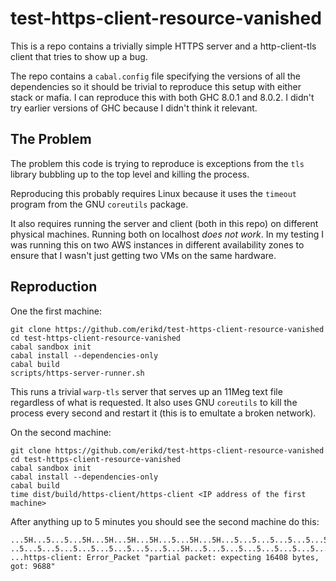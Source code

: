 # test-https-client-resource-vanished

This is a repo contains a trivially simple HTTPS server and a http-client-tls
client that tries to show up a bug.

The repo contains a `cabal.config` file specifying the versions of all the
dependencies so it should be trivial to reproduce this setup with either
stack or mafia. I can reproduce this with both GHC 8.0.1 and 8.0.2. I didn't
try earlier versions of GHC because I didn't think it relevant.

## The Problem
The problem this code is trying to reproduce is exceptions from the `tls`
library bubbling up to the top level and killing the process.

Reproducing this probably requires Linux because it uses the `timeout` program
from the GNU `coreutils` package.

It also requires running the server and client (both in this repo) on different
physical machines. Running both on localhost *does not work*. In my testing I
was running this on two AWS instances in different availability zones to ensure
that I wasn't just getting two VMs on the same hardware.

## Reproduction
One the first machine:
```
git clone https://github.com/erikd/test-https-client-resource-vanished
cd test-https-client-resource-vanished
cabal sandbox init
cabal install --dependencies-only
cabal build
scripts/https-server-runner.sh
```
This runs a trivial `warp-tls` server that serves up an 11Meg text file
regardless of what is requested. It also uses GNU `coreutils` to kill the
process every second and restart it (this is to emultate a broken network).

On the second machine:
```
git clone https://github.com/erikd/test-https-client-resource-vanished
cd test-https-client-resource-vanished
cabal sandbox init
cabal install --dependencies-only
cabal build
time dist/build/https-client/https-client <IP address of the first machine>
```

After anything up to 5 minutes you should see the second machine do this:
```
...5H...5...5...5H...5H...5H...5H...5...5H...5H...5...5...5...5...5...5...5...5.
..5...5...5...5...5...5...5...5...5...5H...5...5...5...5...5...5...5...5...5...5
...https-client: Error_Packet "partial packet: expecting 16408 bytes, got: 9688"
```
